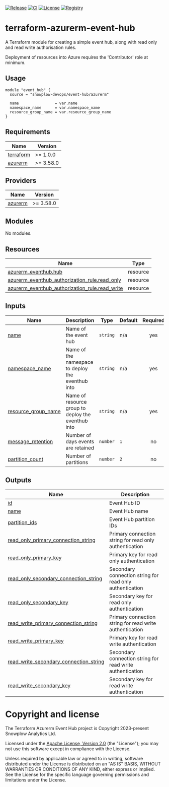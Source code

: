 [![Release][release-image]][release] [![CI][ci-image]][ci] [![License][license-image]][license] [![Registry][registry-image]][registry]

# terraform-azurerm-event-hub

A Terraform module for creating a simple event hub, along with read only and read write authorisation rules.

Deployment of resources into Azure requires the 'Contributor' role at minimum.

## Usage

```hcl
module "event_hub" {
  source = "snowplow-devops/event-hub/azurerm"

  name                = var.name
  namespace_name      = var.namespace_name
  resource_group_name = var.resource_group_name
}
```

## Requirements

| Name | Version |
|------|---------|
| <a name="requirement_terraform"></a> [terraform](#requirement\_terraform) | >= 1.0.0 |
| <a name="requirement_azurerm"></a> [azurerm](#requirement\_azurerm) | >= 3.58.0 |

## Providers

| Name | Version |
|------|---------|
| <a name="provider_azurerm"></a> [azurerm](#provider\_azurerm) | >= 3.58.0 |

## Modules

No modules.

## Resources

| Name | Type |
|------|------|
| [azurerm_eventhub.hub](https://registry.terraform.io/providers/hashicorp/azurerm/latest/docs/resources/eventhub) | resource |
| [azurerm_eventhub_authorization_rule.read_only](https://registry.terraform.io/providers/hashicorp/azurerm/latest/docs/resources/eventhub_authorization_rule) | resource |
| [azurerm_eventhub_authorization_rule.read_write](https://registry.terraform.io/providers/hashicorp/azurerm/latest/docs/resources/eventhub_authorization_rule) | resource |

## Inputs

| Name | Description | Type | Default | Required |
|------|-------------|------|---------|:--------:|
| <a name="input_name"></a> [name](#input\_name) | Name of the event hub | `string` | n/a | yes |
| <a name="input_namespace_name"></a> [namespace\_name](#input\_namespace\_name) | Name of the namespace to deploy the eventhub into | `string` | n/a | yes |
| <a name="input_resource_group_name"></a> [resource\_group\_name](#input\_resource\_group\_name) | Name of resource group to deploy the eventhub into | `string` | n/a | yes |
| <a name="input_message_retention"></a> [message\_retention](#input\_message\_retention) | Number of days events are retained | `number` | `1` | no |
| <a name="input_partition_count"></a> [partition\_count](#input\_partition\_count) | Number of partitions | `number` | `2` | no |

## Outputs

| Name | Description |
|------|-------------|
| <a name="output_id"></a> [id](#output\_id) | Event Hub ID |
| <a name="output_name"></a> [name](#output\_name) | Event Hub name |
| <a name="output_partition_ids"></a> [partition\_ids](#output\_partition\_ids) | Event Hub partition IDs |
| <a name="output_read_only_primary_connection_string"></a> [read\_only\_primary\_connection\_string](#output\_read\_only\_primary\_connection\_string) | Primary connection string for read only authentication |
| <a name="output_read_only_primary_key"></a> [read\_only\_primary\_key](#output\_read\_only\_primary\_key) | Primary key for read only authentication |
| <a name="output_read_only_secondary_connection_string"></a> [read\_only\_secondary\_connection\_string](#output\_read\_only\_secondary\_connection\_string) | Secondary connection string for read only authentication |
| <a name="output_read_only_secondary_key"></a> [read\_only\_secondary\_key](#output\_read\_only\_secondary\_key) | Secondary key for read only authentication |
| <a name="output_read_write_primary_connection_string"></a> [read\_write\_primary\_connection\_string](#output\_read\_write\_primary\_connection\_string) | Primary connection string for read write authentication |
| <a name="output_read_write_primary_key"></a> [read\_write\_primary\_key](#output\_read\_write\_primary\_key) | Primary key for read write authentication |
| <a name="output_read_write_secondary_connection_string"></a> [read\_write\_secondary\_connection\_string](#output\_read\_write\_secondary\_connection\_string) | Secondary connection string for read write authentication |
| <a name="output_read_write_secondary_key"></a> [read\_write\_secondary\_key](#output\_read\_write\_secondary\_key) | Secondary key for read write authentication |

# Copyright and license

The Terraform Azurerm Event Hub project is Copyright 2023-present Snowplow Analytics Ltd.

Licensed under the [Apache License, Version 2.0][license] (the "License");
you may not use this software except in compliance with the License.

Unless required by applicable law or agreed to in writing, software
distributed under the License is distributed on an "AS IS" BASIS,
WITHOUT WARRANTIES OR CONDITIONS OF ANY KIND, either express or implied.
See the License for the specific language governing permissions and
limitations under the License.

[release]: https://github.com/snowplow-devops/terraform-azurerm-event-hub/releases/latest
[release-image]: https://img.shields.io/github/v/release/snowplow-devops/terraform-azurerm-event-hub

[ci]: https://github.com/snowplow-devops/terraform-azurerm-event-hub/actions?query=workflow%3Aci
[ci-image]: https://github.com/snowplow-devops/terraform-azurerm-event-hub/workflows/ci/badge.svg

[license]: https://www.apache.org/licenses/LICENSE-2.0
[license-image]: https://img.shields.io/badge/license-Apache--2-blue.svg?style=flat

[registry]: https://registry.terraform.io/modules/snowplow-devops/event-hub/azurerm/latest
[registry-image]: https://img.shields.io/static/v1?label=Terraform&message=Registry&color=7B42BC&logo=terraform
